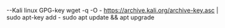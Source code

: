 
--Kali linux GPG-key
wget -q -O - https://archive.kali.org/archive-key.asc | sudo apt-key add -
sudo apt update && apt upgrade

